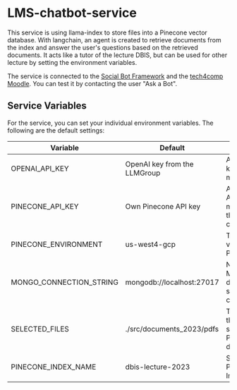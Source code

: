 # LMS-chatbot-service
This service is using llama-index to store files into a Pinecone vector database. 
With langchain, an agent is created to retrieve documents from the index and answer the user's questions based on the retrieved documents.
It acts like a tutor of the lecture DBIS, but can be used for other lecture by setting the environment variables.

The service is connected to the [Social Bot Framework](https://github.com/rwth-acis/Social-Bot-Framework) and the [tech4comp Moodle](https://moodle.tech4comp.dbis.rwth-aachen.de). You can test it by contacting the user "Ask a Bot".

## Service Variables
For the service, you can set your individual environment variables. 
The following are the default settings:

| Variable | Default | Description |
|----------|---------|-------------|
| OPENAI_API_KEY | OpenAI key from the LLMGroup | A paid OpenAI key is mandatory. |
| PINECONE_API_KEY | Own Pinecone API key | A Pinecone API key is mandatory for the database connection. | 
| PINECONE_ENVIRONMENT | us-west4-gcp | The index env variable from Pinecone. |
| MONGO_CONNECTION_STRING | mongodb://localhost:27017 | Name of your MongoDB database to store the chat conversations. |
| SELECTED_FILES | ./src/documents_2023/pdfs | The path of the files to be stored in the Pinecone database. | 
| PINECONE_INDEX_NAME | dbis-lecture-2023 | Set your own Pinecone Index Name |